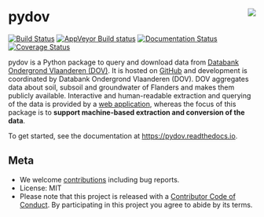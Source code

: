
# pydov <img src="docs/_static/img" align="right">

[![Build Status](https://travis-ci.org/DOV-Vlaanderen/pydov.svg?branch=master)](https://travis-ci.org/DOV-Vlaanderen/pydov) [![AppVeyor Build status](https://ci.appveyor.com/api/projects/status/4ljy2a0p661v3d9k?svg=true)](https://ci.appveyor.com/project/Roel/pydov) [![Documentation Status](https://readthedocs.org/projects/pydov/badge/?version=latest)](https://pydov.readthedocs.io/en/latest/?badge=latest) [![Coverage Status](https://coveralls.io/repos/github/DOV-Vlaanderen/pydov/badge.svg?branch=master)](https://coveralls.io/github/DOV-Vlaanderen/pydov?branch=master)

pydov is a Python package to query and download data from [Databank Ondergrond Vlaanderen (DOV)](https://dov.vlaanderen.be/dovweb/html/index.html). It is hosted on [GitHub](https://github.com/DOV-Vlaanderen/pydov) and development is coordinated by Databank Ondergrond Vlaanderen (DOV). DOV aggregates data about soil, subsoil and groundwater of Flanders and makes them publicly available. Interactive and human-readable extraction and querying of the data is provided by a [web application](https://www.dov.vlaanderen.be/portaal/?module=verkenner#ModulePage), whereas the focus of this package is to **support machine-based extraction and conversion of the data**.

To get started, see the documentation at https://pydov.readthedocs.io.

## Meta

- We welcome [contributions](https://github.com/DOV-Vlaanderen/pydov/tree/master/.github/CONTRIBUTING.rst) including bug reports.
- License: MIT
- Please note that this project is released with a [Contributor Code of Conduct](https://github.com/DOV-Vlaanderen/pydov/tree/master/.github/CONDUCT.rst). By participating in this project you agree to abide by its terms.
